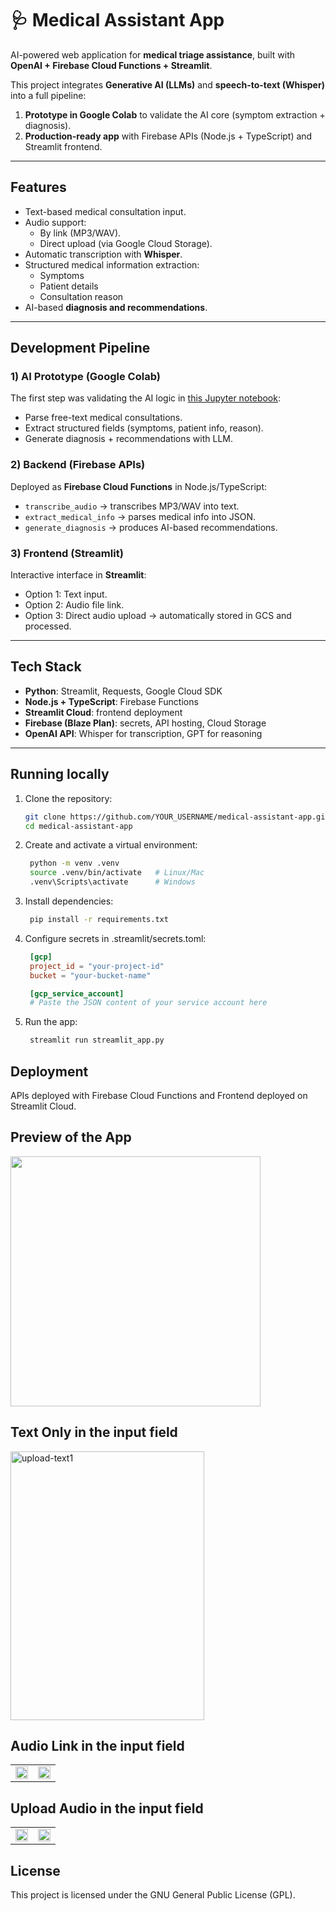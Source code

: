 # 🩺 Medical Assistant App

AI-powered web application for **medical triage assistance**, built with **OpenAI + Firebase Cloud Functions + Streamlit**.

This project integrates **Generative AI (LLMs)** and **speech-to-text (Whisper)** into a full pipeline:
1. **Prototype in Google Colab** to validate the AI core (symptom extraction + diagnosis).
2. **Production-ready app** with Firebase APIs (Node.js + TypeScript) and Streamlit frontend.

---

## Features
- Text-based medical consultation input.
- Audio support:
  - By link (MP3/WAV).
  - Direct upload (via Google Cloud Storage).
- Automatic transcription with **Whisper**.
- Structured medical information extraction:
  - Symptoms
  - Patient details
  - Consultation reason
- AI-based **diagnosis and recommendations**.

---

## Development Pipeline

### 1) AI Prototype (Google Colab)
The first step was validating the AI logic in [this Jupyter notebook](notebooks/solution_notebook.ipynb):  
- Parse free-text medical consultations.
- Extract structured fields (symptoms, patient info, reason).
- Generate diagnosis + recommendations with LLM.

### 2) Backend (Firebase APIs)
Deployed as **Firebase Cloud Functions** in Node.js/TypeScript:
- `transcribe_audio` → transcribes MP3/WAV into text.
- `extract_medical_info` → parses medical info into JSON.
- `generate_diagnosis` → produces AI-based recommendations.

### 3) Frontend (Streamlit)
Interactive interface in **Streamlit**:
- Option 1: Text input.
- Option 2: Audio file link.
- Option 3: Direct audio upload → automatically stored in GCS and processed.

---

## Tech Stack
- **Python**: Streamlit, Requests, Google Cloud SDK
- **Node.js + TypeScript**: Firebase Functions
- **Streamlit Cloud**: frontend deployment
- **Firebase (Blaze Plan)**: secrets, API hosting, Cloud Storage
- **OpenAI API**: Whisper for transcription, GPT for reasoning

---

## Running locally

1. Clone the repository:
   ```bash
   git clone https://github.com/YOUR_USERNAME/medical-assistant-app.git
   cd medical-assistant-app

2. Create and activate a virtual environment:
   ```bash
    python -m venv .venv
    source .venv/bin/activate   # Linux/Mac
    .venv\Scripts\activate      # Windows

3. Install dependencies:
   ```bash
    pip install -r requirements.txt

4. Configure secrets in .streamlit/secrets.toml:
   ```toml
    [gcp]
    project_id = "your-project-id"
    bucket = "your-bucket-name"

    [gcp_service_account]
    # Paste the JSON content of your service account here

5. Run the app:
   ```bash
    streamlit run streamlit_app.py

## Deployment

APIs deployed with Firebase Cloud Functions and Frontend deployed on Streamlit Cloud.

## Preview of the App

<img src="https://github.com/user-attachments/assets/ff6cc35f-5694-46fd-9700-09d1ed6a6607" width="400">

## Text Only in the input field

<img width="310" height="430" alt="upload-text1" src="https://github.com/user-attachments/assets/7d0faf6e-cb02-4868-a5f3-f2362bd18d5e" />

## Audio Link in the input field

<table>
  <tr>
    <td valign="top" width="50%">
      <img src="https://github.com/user-attachments/assets/06f95c76-0082-445b-ba52-2256198b7aa8" width="100%" />
    </td>
    <td valign="top" width="50%">
      <img src="https://github.com/user-attachments/assets/091a8e37-b944-4ee5-b327-fc8a03b6ff00" width="100%" />
    </td>
  </tr>
</table>

## Upload Audio in the input field

<table>
  <tr>
    <td valign="top" width="50%">
      <img src="https://github.com/user-attachments/assets/443c04e0-ed0b-466b-a1d3-503b7307863a" width="100%" />
    </td>
    <td valign="top" width="50%">
      <img src="https://github.com/user-attachments/assets/111a6b5b-bfbe-48fd-b069-d95d05695c97" width="100%" />
    </td>
  </tr>
</table>

## License

This project is licensed under the GNU General Public License (GPL).



